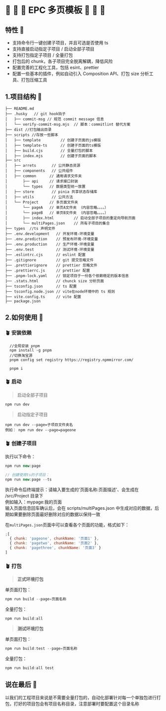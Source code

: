 # 🎉 🎉 🎉  EPC 多页模板 🎉 🎉 🎉

## 特性 🌼

- 支持命令行一键创建子项目，并且可选是否使用 ts
- 支持直接启动指定子项目 / 启动全部子项目
- 支持打包指定子项目 / 全量打包
- 打包后的 chunk，各子项目完全脱离解耦，降低风险
- 配置完善的工程化工具，包括 esint、prettier
- 配置一些基本的插件，例如自动引入 Composition API、打包 size 分析工具、打包压缩工具

## 1.项目结构 📖

```
├── README.md
├── .husky   // git hook钩子
│   ├── commit-msg // 规范 commit message 信息
│   └── verify-commit-msg.mjs  // 脚本：commitlint 替代方案
├── dist //打包输出目录
├── scripts //存放一些脚本
│   ├── template         // 创建子页面的js模版
│   ├── template-ts      // 创建子页面的ts模版
│   ├── build.cjs        // 全量打包的脚本
│   ├── index.mjs        // 创建子页面的脚本
├── src
│   ├── arrets       // 公共静态资源
│   ├── components   // 公共组件
│   ├── common      // 通用请求文件夹
│       ├── api     // 请求接口封装
│       └── types   // 数据类型统一放置
│   ├── store        // pinia 共享状态存储库
│   ├── utils        // 公共方法
│   └── Project     // 多页面文件夹
│       └── pageA   // 单页A文件夹 （内容忽略。。。。）
│       └── pageB   // 单页B文件夹 （内容忽略。。。。）
│       ├── index.html         // 启动全部子项目的重定向导航页面
│       └── multiPages.json    // 所有子项目的集合
├── types  //ts 声明文件
├── .env.development   // 开发环境-环境变量
├── .env.prediction    // 预发布环境-环境变量
├── .env.production    // 生产环境-环境变量
├── .env.test          // 测试环境-环境变量
├── .eslintrc.cjs      // eslint 配置
├── .gitignore         // git 提交忽略文件
├── .prettierignore    // prettier 忽略文件
├── .prettierrc.js     // prettier 配置
├── .pnpm-lock.yaml    // 锁定项目于一份各个依赖稳定的版本信息
├── .stats.html        // chunck size 分析页面
├── tsconfig.json      // ts 配置
├── tsconfig.node.json // vite在node环境中的 ts 规则
├── vite.config.ts     // vite 配置
├── package.json

```

## 2.如何使用 🔑

### 🪴 安装依赖

```
  //全局安装 pnpm
  npm install -g pnpm
  //切换淘宝源
  pnpm config set registry https://registry.npmmirror.com/

  pnpm i
```

### 🪴 启动

> 启动全部子项目

```js
npm run dev
```

> 启动指定子项目

```
npm run dev --page=子项目文件夹名
例如： npm run dev --page=pageone
```

### 🪴 创建子项目

执行以下命令：

```js
npm run new:page

// 创建使用ts的子项目：
npm run new:page --ts
```

执行命令后终端提示：请输入要生成的'页面名称:页面描述'、会生成在 /src/Project 目录下  
例如输入：mypage:我的页面  
输入页面信息回车确认后，会在 scripts/multiPages.json 中生成对应的数据，后期如果要删除页面最好删除对应的数据以保持一致

在`multiPages.json`页面中可以查看各个页面的功能，格式如下：

```js
;[
  { chunk: 'pageone', chunkName: '页面1' },
  { chunk: 'pagetwo', chunkName: '页面2' },
  { chunk: 'pagethree', chunkName: '页面3' }
]
```

### 🪴 打包

> **正式环境打包**

单页面打包：

```js
npm run build --page=页面名称
```

全量打包：

```js
npm run build:all
```

> **测试环境打包**

单页面打包：

```js
npm run build:test --page=页面名称
```

全量打包：

```js
npm run build:all test
```

## 说在最后 💝
以我们的工程项目来说是不需要全量打包的，自动化部署针对每一个单独包进行打包，打好的项目包会有项目名称目录，注意部署时要配置这个目录名称
